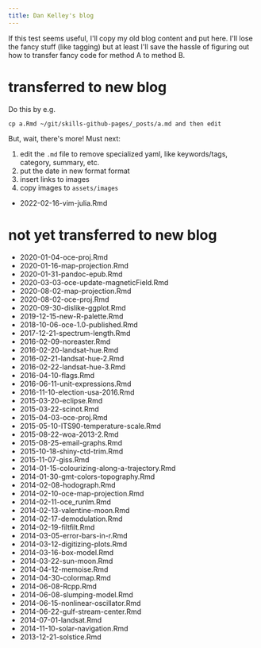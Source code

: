 ```yaml
---
title: Dan Kelley's blog
---
```


If this test seems useful, I'll copy my old blog content and put here.  I'll
lose the fancy stuff (like tagging) but at least I'll save the hassle of
figuring out how to transfer fancy code for method A to method B.

# transferred to new blog

Do this by e.g.
```
cp a.Rmd ~/git/skills-github-pages/_posts/a.md and then edit
```
But, wait, there's more!  Must next:
1. edit the `.md` file to remove specialized yaml, like keywords/tags, category, summary, etc.
2. put the date in new format format
3. insert links to images
4. copy images to `assets/images`

* 2022-02-16-vim-julia.Rmd

# not yet transferred to new blog

* 2020-01-04-oce-proj.Rmd
* 2020-01-16-map-projection.Rmd
* 2020-01-31-pandoc-epub.Rmd
* 2020-03-03-oce-update-magneticField.Rmd
* 2020-08-02-map-projection.Rmd
* 2020-08-02-oce-proj.Rmd
* 2020-09-30-dislike-ggplot.Rmd
* 2019-12-15-new-R-palette.Rmd
* 2018-10-06-oce-1.0-published.Rmd
* 2017-12-21-spectrum-length.Rmd
* 2016-02-09-noreaster.Rmd
* 2016-02-20-landsat-hue.Rmd
* 2016-02-21-landsat-hue-2.Rmd
* 2016-02-22-landsat-hue-3.Rmd
* 2016-04-10-flags.Rmd
* 2016-06-11-unit-expressions.Rmd
* 2016-11-10-election-usa-2016.Rmd
* 2015-03-20-eclipse.Rmd
* 2015-03-22-scinot.Rmd
* 2015-04-03-oce-proj.Rmd
* 2015-05-10-ITS90-temperature-scale.Rmd
* 2015-08-22-woa-2013-2.Rmd
* 2015-08-25-email-graphs.Rmd
* 2015-10-18-shiny-ctd-trim.Rmd
* 2015-11-07-giss.Rmd
* 2014-01-15-colourizing-along-a-trajectory.Rmd
* 2014-01-30-gmt-colors-topography.Rmd
* 2014-02-08-hodograph.Rmd
* 2014-02-10-oce-map-projection.Rmd
* 2014-02-11-oce_runlm.Rmd
* 2014-02-13-valentine-moon.Rmd
* 2014-02-17-demodulation.Rmd
* 2014-02-19-filtfilt.Rmd
* 2014-03-05-error-bars-in-r.Rmd
* 2014-03-12-digitizing-plots.Rmd
* 2014-03-16-box-model.Rmd
* 2014-03-22-sun-moon.Rmd
* 2014-04-12-memoise.Rmd
* 2014-04-30-colormap.Rmd
* 2014-06-08-Rcpp.Rmd
* 2014-06-08-slumping-model.Rmd
* 2014-06-15-nonlinear-oscillator.Rmd
* 2014-06-22-gulf-stream-center.Rmd
* 2014-07-01-landsat.Rmd
* 2014-11-10-solar-navigation.Rmd
* 2013-12-21-solstice.Rmd

